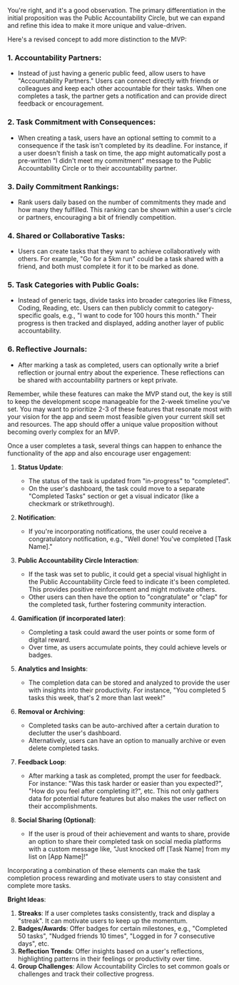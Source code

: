 You're right, and it's a good observation. The primary differentiation in the initial proposition was the Public Accountability Circle, but we can expand and refine this idea to make it more unique and value-driven.

Here's a revised concept to add more distinction to the MVP:

### 1. **Accountability Partners**: 
- Instead of just having a generic public feed, allow users to have "Accountability Partners." Users can connect directly with friends or colleagues and keep each other accountable for their tasks. When one completes a task, the partner gets a notification and can provide direct feedback or encouragement.

### 2. **Task Commitment with Consequences**:
- When creating a task, users have an optional setting to commit to a consequence if the task isn't completed by its deadline. For instance, if a user doesn't finish a task on time, the app might automatically post a pre-written "I didn't meet my commitment" message to the Public Accountability Circle or to their accountability partner.

### 3. **Daily Commitment Rankings**:
- Rank users daily based on the number of commitments they made and how many they fulfilled. This ranking can be shown within a user's circle or partners, encouraging a bit of friendly competition. 

### 4. **Shared or Collaborative Tasks**:
- Users can create tasks that they want to achieve collaboratively with others. For example, "Go for a 5km run" could be a task shared with a friend, and both must complete it for it to be marked as done.

### 5. **Task Categories with Public Goals**:
- Instead of generic tags, divide tasks into broader categories like Fitness, Coding, Reading, etc. Users can then publicly commit to category-specific goals, e.g., "I want to code for 100 hours this month." Their progress is then tracked and displayed, adding another layer of public accountability.

### 6. **Reflective Journals**:
- After marking a task as completed, users can optionally write a brief reflection or journal entry about the experience. These reflections can be shared with accountability partners or kept private.

Remember, while these features can make the MVP stand out, the key is still to keep the development scope manageable for the 2-week timeline you've set. You may want to prioritize 2-3 of these features that resonate most with your vision for the app and seem most feasible given your current skill set and resources. The app should offer a unique value proposition without becoming overly complex for an MVP.



Once a user completes a task, several things can happen to enhance the functionality of the app and also encourage user engagement:

1. **Status Update**:
   - The status of the task is updated from "in-progress" to "completed".
   - On the user's dashboard, the task could move to a separate "Completed Tasks" section or get a visual indicator (like a checkmark or strikethrough).
   
2. **Notification**:
   - If you're incorporating notifications, the user could receive a congratulatory notification, e.g., "Well done! You've completed [Task Name]."

3. **Public Accountability Circle Interaction**:
   - If the task was set to public, it could get a special visual highlight in the Public Accountability Circle feed to indicate it's been completed. This provides positive reinforcement and might motivate others.
   - Other users can then have the option to "congratulate" or "clap" for the completed task, further fostering community interaction.

4. **Gamification (if incorporated later)**:
   - Completing a task could award the user points or some form of digital reward.
   - Over time, as users accumulate points, they could achieve levels or badges.

5. **Analytics and Insights**:
   - The completion data can be stored and analyzed to provide the user with insights into their productivity. For instance, "You completed 5 tasks this week, that's 2 more than last week!"
   
6. **Removal or Archiving**:
   - Completed tasks can be auto-archived after a certain duration to declutter the user's dashboard.
   - Alternatively, users can have an option to manually archive or even delete completed tasks.

7. **Feedback Loop**:
   - After marking a task as completed, prompt the user for feedback. For instance: "Was this task harder or easier than you expected?", "How do you feel after completing it?", etc. This not only gathers data for potential future features but also makes the user reflect on their accomplishments.

8. **Social Sharing (Optional)**:
   - If the user is proud of their achievement and wants to share, provide an option to share their completed task on social media platforms with a custom message like, "Just knocked off [Task Name] from my list on [App Name]!"

Incorporating a combination of these elements can make the task completion process rewarding and motivate users to stay consistent and complete more tasks.

**Bright Ideas**:
1. **Streaks**: If a user completes tasks consistently, track and display a "streak". It can motivate users to keep up the momentum.
2. **Badges/Awards**: Offer badges for certain milestones, e.g., "Completed 50 tasks", "Nudged friends 10 times", "Logged in for 7 consecutive days", etc.
3. **Reflection Trends**: Offer insights based on a user's reflections, highlighting patterns in their feelings or productivity over time.
4. **Group Challenges**: Allow Accountability Circles to set common goals or challenges and track their collective progress.
